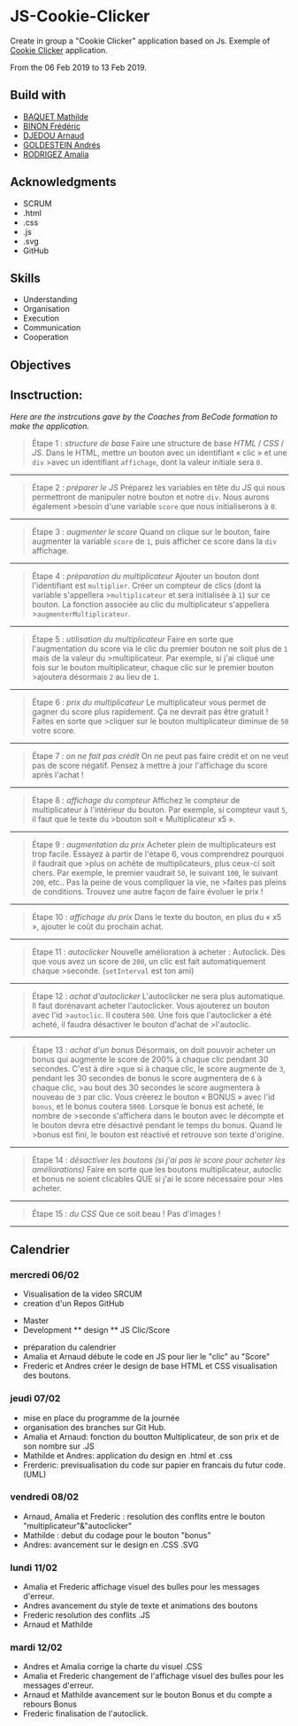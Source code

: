# JS-Cookie-Clicker

Create in group a "Cookie Clicker" application based on Js.
Exemple of [Cookie Clicker](http://orteil.dashnet.org/cookieclicker/) application.

From the 06 Feb 2019 to 13 Feb 2019.


## Build with

* [BAQUET Mathilde](https://github.com/MathildeBa)
* [BINON Frédéric](https://github.com/FredericBinon) 
* [DJEDOU Arnaud](https://github.com/djedou) 
* [GOLDESTEIN Andrés](https://github.com/AndresGol) 
* [RODRIGEZ Amalia](https://github.com/AmaliaRVM) 

 

## Acknowledgments

* SCRUM
* .html
* .css
* .js
* .svg
* GitHub

## Skills

- Understanding
- Organisation
- Execution
- Communication
- Cooperation

## Objectives

## Insctruction:
*Here are the instrcutions gave by the Coaches from BeCode formation to make the application.* 

> Étape 1 : _structure de base_
>Faire une structure de base *HTML* / *CSS* / *JS*. Dans le HTML, mettre un bouton avec un identifiant « clic » et une `div` >avec un identifiant `affichage`, dont la valeur initiale sera `0`. 
-----------------

> Étape 2 : _préparer le JS_
>Préparez les variables en tête du *JS* qui nous permettront de manipuler notre bouton et notre `div`. Nous aurons également >besoin d'une variable `score` que nous initialiserons à `0`.
-----------------

> Étape 3 : _augmenter le score_
>Quand on clique sur le bouton, faire augmenter la variable `score` de `1`, puis afficher ce score dans la `div` affichage.
-----------------

> Étape 4 : _préparation du multiplicateur_
>Ajouter un bouton dont l'identifiant est `multiplier`. Créer un compteur de clics (dont la variable s'appellera >`multiplicateur` et sera initialisée à `1`) sur ce bouton. La fonction associée au clic du multiplicateur s'appellera >`augmenterMultiplicateur`.
-----------------

>Étape 5 : _utilisation du multiplicateur_
>Faire en sorte que l'augmentation du score via le clic du premier bouton ne soit plus de `1` mais de la valeur du >multiplicateur. Par exemple, si j'ai cliqué une fois sur le bouton multiplicateur, chaque clic sur le premier bouton >ajoutera désormais `2` au lieu de `1`.
-----------------

>Étape 6 : _prix du multiplicateur_
>Le multiplicateur vous permet de gagner du score plus rapidement. Ça ne devrait pas être gratuit ! Faites en sorte que >cliquer sur le bouton multiplicateur diminue de `50` votre score.
-----------------

>Étape 7 : _on ne fait pas crédit_
>On ne peut pas faire crédit et on ne veut pas de score négatif. Pensez à mettre à jour l'affichage du score après l'achat !
-----------------

>Étape 8 : _affichage du compteur_
>Affichez le compteur de multiplicateur à l'intérieur du bouton. Par exemple, si compteur vaut `5`, il faut que le texte du >bouton soit « Multiplicateur x5 ».
-----------------

>Étape 9 : _augmentation du prix_
>Acheter plein de multiplicateurs est trop facile. Essayez à partir de l'étape 6, vous comprendrez pourquoi il faudrait que >plus on achète de multiplicateurs, plus ceux-ci soit chers.
>Par exemple, le premier vaudrait `50`, le suivant `100`, le suivant `200`, etc.. Pas la peine de vous compliquer la vie, ne >faites pas pleins de conditions. Trouvez une autre façon de faire évoluer le prix !
-----------------

>Étape 10 : _affichage du prix_
>Dans le texte du bouton, en plus du « x5 », ajouter le coût du prochain achat.
-----------------

>Étape 11 : _autoclicker_
>Nouvelle amélioration à acheter : Autoclick. Dès que vous avez un score de `200`, un clic est fait automatiquement chaque >seconde. (`setInterval` est ton ami)
-----------------

>Étape 12 : _achat d'autoclicker_
>L'autoclicker ne sera plus automatique. Il faut dorénavant acheter l'autoclicker. Vous ajouterez un bouton avec l'id >`autoclic`. Il coutera `500`. Une fois que l'autoclicker a été acheté, il faudra désactiver le bouton d'achat de >l'autoclic.
-----------------

>Étape 13 : _achat d'un bonus_
>Désormais, on doit pouvoir acheter un bonus qui augmente le score de 200% à chaque clic pendant 30 secondes. C'est à dire >que si à chaque clic, le score augmente de `3`, pendant les 30 secondes de bonus le score augmentera de `6` à chaque clic, >au bout des 30 secondes le score augmentera à nouveau de `3` par clic.
>Vous créerez le bouton « BONUS » avec l'id `bonus`, et le bonus coutera `5000`. Lorsque le bonus est acheté, le nombre de >seconde s'affichera dans le bouton avec le décompte et le bouton devra etre désactivé pendant le temps du bonus. Quand le >bonus est fini, le bouton est réactivé et retrouve son texte d'origine.
-----------------

>Étape 14 : _désactiver les boutons (si j'ai pas le score pour acheter les améliorations)_
>Faire en sorte que les boutons multiplicateur, autoclic et bonus ne soient clicables QUE si j'ai le score nécessaire pour >les acheter.
-----------------

>Étape 15 : _du CSS_
>Que ce soit beau ! Pas d'images ! 
-----------------


## Calendrier
### mercredi 06/02
- Visualisation de la video SRCUM
- creation d'un Repos GitHub
* Master
* Development 
 ** design
 ** JS Clic/Score
- préparation du calendrier
- Amalia et Arnaud débute le code en JS pour lier le "clic" au "Score"
- Frederic et Andres créer le design de base HTML et CSS visualisation des boutons. 

### jeudi 07/02
- mise en place du programme de la journée
- organisation des branches sur Git Hub.
- Amalia et Arnaud: fonction du boutton Multiplicateur, de son prix et de son nombre sur .JS
- Mathilde et Andres: application du design en .html et .css
- Frerderic: previsualisation du code sur papier en francais du futur code. (UML)

### vendredi 08/02
-  Arnaud, Amalia et Frederic : resolution des conflits entre le bouton "multiplicateur"&"autoclicker"
- Mathilde : debut du codage pour le bouton "bonus" 
- Andres: avancement sur le design en .CSS .SVG 

### lundi 11/02
- Amalia et Frederic affichage visuel des bulles pour les messages d'erreur.
- Andres avancement du style de texte et animations des boutons
- Frederic resolution des conflits .JS 
- Arnaud et Mathilde 

### mardi 12/02
- Andres et Amalia corrige la charte du visuel .CSS
- Amalia et Frederic  changement de l'affichage visuel des bulles pour les messages d'erreur.
- Arnaud et Mathilde avancement sur le bouton Bonus et du compte a rebours Bonus
- Frederic finalisation de l'autoclick.   

